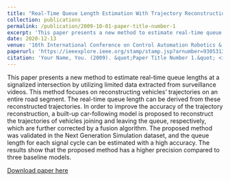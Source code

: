 ```yaml
---
title: "Real-Time Queue Length Estimation With Trajectory Reconstruction Using Surveillance Data"
collection: publications
permalink: /publication/2009-10-01-paper-title-number-1
excerpt: 'This paper presents a new method to estimate real-time queue lengths at a signalized intersection by utilizing limited data extracted from surveillance videos. This method focuses on reconstructing vehicles’ trajectories on an entire road segment. The real-time queue length can be derived from these reconstructed trajectories. In order to improve the accuracy of the trajectory reconstruction, a built-up car-following model is proposed to reconstruct the trajectories of vehicles joining and leaving the queue, respectively, which are further corrected by a fusion algorithm. The proposed method was validated in the Next Generation Simulation dataset, and the queue length for each signal cycle can be estimated with a high accuracy. The results show that the proposed method has a higher precision compared to three baseline models.'
date: 2020-12-13
venue: '16th International Conference on Control Automation Robotics & Vision'
paperurl: 'https://ieeexplore.ieee.org/stamp/stamp.jsp?arnumber=9305313'
citation: 'Your Name, You. (2009). &quot;Paper Title Number 1.&quot; <i>Journal 1</i>. 1(1).'
---
```


This paper presents a new method to estimate real-time queue lengths at a signalized intersection by utilizing limited data extracted from surveillance videos. This method focuses on reconstructing vehicles’ trajectories on an entire road segment. The real-time queue length can be derived from these reconstructed trajectories. In order to improve the accuracy of the trajectory reconstruction, a built-up car-following model is proposed to reconstruct the trajectories of vehicles joining and leaving the queue, respectively, which are further corrected by a fusion algorithm. The proposed method was validated in the Next Generation Simulation dataset, and the queue length for each signal cycle can be estimated with a high accuracy. The results show that the proposed method has a higher precision compared to three baseline models.

[Download paper here](https://ieeexplore.ieee.org/stamp/stamp.jsp?arnumber=9305313)

